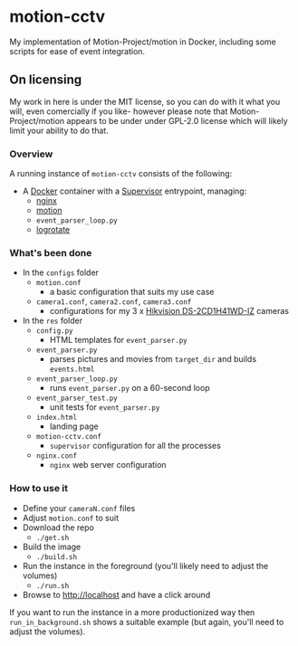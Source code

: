 # motion-cctv
My implementation of Motion-Project/motion in Docker, including some scripts for ease of event integration.

## On licensing

My work in here is under the MIT license, so you can do with it what you will, even comercially if you like- however please note that Motion-Project/motion appears to be under under GPL-2.0 license which will likely limit your ability to do that.

### Overview

A running instance of `motion-cctv` consists of the following:

- A [Docker](https://www.docker.com/) container with a [Supervisor](http://supervisord.org/) entrypoint, managing:
    - [nginx](https://www.nginx.com/)
    - [motion](https://github.com/Motion-Project/motion)
    - `event_parser_loop.py`
    - [logrotate](https://linux.die.net/man/8/logrotate) 

### What's been done

- In the `configs` folder
    - `motion.conf`
        - a basic configuration that suits my use case
    - `camera1.conf`, `camera2.conf`, `camera3.conf`
        - configurations for my 3 x [Hikvision DS-2CD1H41WD-IZ](https://www.hikvision.com/au-en/Products/Network-Camera/Pro-Series(EasyIP)/EasyIP-3.0-Series/4MP/DS-2CD1H41WD-IZ) cameras
- In the `res` folder
    - `config.py`
        - HTML templates for `event_parser.py`
    - `event_parser.py`
        - parses pictures and movies from `target_dir` and builds `events.html`
    - `event_parser_loop.py`
        - runs `event_parser.py` on a 60-second loop
    - `event_parser_test.py`
        - unit tests for `event_parser.py`
    - `index.html`
        - landing page
    - `motion-cctv.conf`
        - `supervisor` configuration for all the processes
    - `nginx.conf`
        - `nginx` web server configuration

### How to use it

- Define your `cameraN.conf` files
- Adjust `motion.conf` to suit
- Download the repo
    - `./get.sh`
- Build the image
    - `./build.sh`
- Run the instance in the foreground (you'll likely need to adjust the volumes)
    - `./run.sh`
- Browse to [http://localhost](http://localhost) and have a click around

If you want to run the instance in a more productionized way then `run_in_background.sh` shows a suitable example (but again, you'll need to adjust the volumes).
